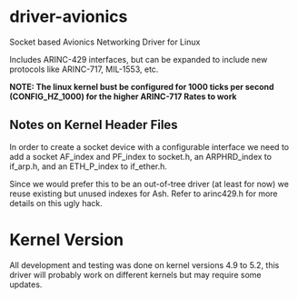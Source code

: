 # driver-avionics
Socket based Avionics Networking Driver for Linux

Includes ARINC-429 interfaces, but can be expanded to include new protocols like ARINC-717, MIL-1553, etc.

__NOTE: The linux kernel bust be configured for 1000 ticks per second (CONFIG_HZ_1000) for the higher ARINC-717 Rates to work__

## Notes on Kernel Header Files

In order to create a socket device with a configurable interface we need to add a socket
AF\_index and PF\_index to socket.h, an ARPHRD\_index to if\_arp.h, and an ETH\_P\_index to if\_ether.h.

Since we would prefer this to be an out-of-tree driver (at least for now) we reuse existing but
unused indexes for Ash. Refer to arinc429.h for more details on this ugly hack.

# Kernel Version

All development and testing was done on kernel versions 4.9 to 5.2, this driver will probably work on
different kernels but may require some updates.
